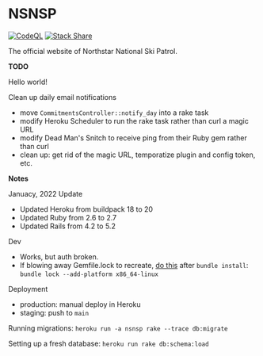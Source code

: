 NSNSP
=====
[![CodeQL](https://github.com/nsnsp/schedule/actions/workflows/github-code-scanning/codeql/badge.svg)](https://github.com/nsnsp/schedule/actions/workflows/github-code-scanning/codeql)
[![Stack Share](http://img.shields.io/badge/tech-stack-0690fa.svg?style=flat)](http://stackshare.io/rossdakin/northstar-national-ski-patrol)

The official website of Northstar National Ski Patrol.

**TODO**

Hello world!

Clean up daily email notifications
- move `CommitmentsController::notify_day` into a rake task
- modify Heroku Scheduler to run the rake task rather than curl a magic URL
- modify Dead Man's Snitch to receive ping from their Ruby gem rather than curl
- clean up: get rid of the magic URL, temporatize plugin and config token, etc.

**Notes**

Januacy, 2022 Update
- Updated Heroku from buildpack 18 to 20
- Updated Ruby from 2.6 to 2.7
- Updated Rails from 4.2 to 5.2

Dev
- Works, but auth broken.
- If blowing away Gemfile.lock to recreate, [do this](https://devcenter.heroku.com/articles/bundler-version#known-upgrade-issues) after `bundle install`: `bundle lock --add-platform x86_64-linux`

Deployment
- production: manual deploy in Heroku
- staging: push to `main`

Running migrations: `heroku run -a nsnsp rake --trace db:migrate`

Setting up a fresh database: `heroku run rake db:schema:load`
